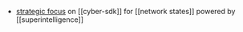 - [strategic focus](https://twitter.com/cyber_devs/status/1835992533316592108) on [[cyber-sdk]] for [[network states]] powered by [[superintelligence]]